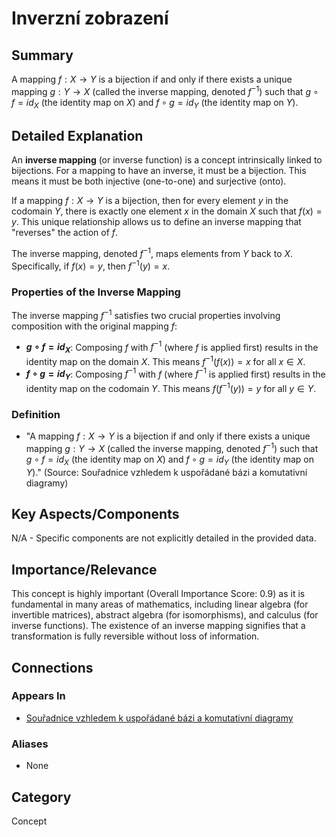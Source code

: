 # Inverzní zobrazení

## Summary
A mapping $f : X \rightarrow Y$ is a bijection if and only if there exists a unique mapping $g : Y \rightarrow X$ (called the inverse mapping, denoted $f^{-1}$) such that $g \circ f = id_X$ (the identity map on $X$) and $f \circ g = id_Y$ (the identity map on $Y$).

## Detailed Explanation
An **inverse mapping** (or inverse function) is a concept intrinsically linked to bijections. For a mapping to have an inverse, it must be a bijection. This means it must be both injective (one-to-one) and surjective (onto).

If a mapping $f : X \rightarrow Y$ is a bijection, then for every element $y$ in the codomain $Y$, there is exactly one element $x$ in the domain $X$ such that $f(x) = y$. This unique relationship allows us to define an inverse mapping that "reverses" the action of $f$.

The inverse mapping, denoted $f^{-1}$, maps elements from $Y$ back to $X$. Specifically, if $f(x) = y$, then $f^{-1}(y) = x$.

### Properties of the Inverse Mapping
The inverse mapping $f^{-1}$ satisfies two crucial properties involving composition with the original mapping $f$:

*   **$g \circ f = id_X$**: Composing $f$ with $f^{-1}$ (where $f$ is applied first) results in the identity map on the domain $X$. This means $f^{-1}(f(x)) = x$ for all $x \in X$.
*   **$f \circ g = id_Y$**: Composing $f^{-1}$ with $f$ (where $f^{-1}$ is applied first) results in the identity map on the codomain $Y$. This means $f(f^{-1}(y)) = y$ for all $y \in Y$.

### Definition
*   "A mapping $f : X \rightarrow Y$ is a bijection if and only if there exists a unique mapping $g : Y \rightarrow X$ (called the inverse mapping, denoted $f^{-1}$) such that $g \circ f = id_X$ (the identity map on $X$) and $f \circ g = id_Y$ (the identity map on $Y$)." (Source: Souřadnice vzhledem k uspořádané bázi a komutativní diagramy)

## Key Aspects/Components
N/A - Specific components are not explicitly detailed in the provided data.

## Importance/Relevance
This concept is highly important (Overall Importance Score: 0.9) as it is fundamental in many areas of mathematics, including linear algebra (for invertible matrices), abstract algebra (for isomorphisms), and calculus (for inverse functions). The existence of an inverse mapping signifies that a transformation is fully reversible without loss of information.

## Connections
### Appears In
*   [Souřadnice vzhledem k uspořádané bázi a komutativní diagramy](lec_3289d167-fa7a-4cac-8687-df4989575e0d)

### Aliases
*   None

## Category
Concept